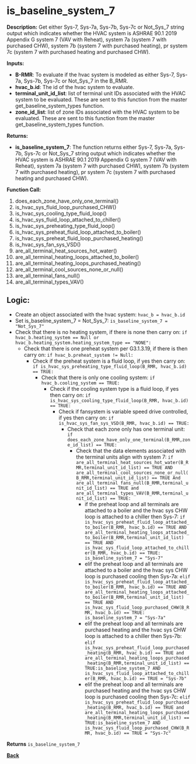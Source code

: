 # is_baseline_system_7  

**Description:** Get either Sys-7, Sys-7a, Sys-7b, Sys-7c or Not_Sys_7 string output which indicates whether the HVAC system is ASHRAE 90.1 2019 Appendix G system 7 (VAV with Reheat), system 7a (system 7 with purchased CHW), system 7b (system 7 with purchased heating), pr system 7c (system 7 with purchased heating and purchased CHW).  

**Inputs:**  
- **B-RMR**: To evaluate if the hvac system is modeled as either Sys-7, Sys-7a, Sys-7b, Sys-7c or Not_Sys_7 in the B_RMR.   
- **hvac_b.id**: The id of the hvac system to evaluate.  
- **terminal_unit_id_list**: list of terminal unit IDs associated with the HVAC system to be evaluated. These are sent to this function from the master get_baseline_system_types function.
- **zone_id_list**: list of zone IDs associated with the HVAC system to be evaluated. These are sent to this function from the master get_baseline_system_types function.

**Returns:**  
- **is_baseline_system_7**: The function returns either Sys-7, Sys-7a, Sys-7b, Sys-7c or Not_Sys_7 string output which indicates whether the HVAC system is ASHRAE 90.1 2019 Appendix G system 7 (VAV with Reheat), system 7a (system 7 with purchased CHW), system 7b (system 7 with purchased heating), pr system 7c (system 7 with purchased heating and purchased CHW).   
 
**Function Call:** 
1. does_each_zone_have_only_one_terminal()    
3. is_hvac_sys_fluid_loop_purchased_CHW()
4. is_hvac_sys_cooling_type_fluid_loop()
5. is_hvac_sys_fluid_loop_attached_to_chiller()
6. is_hvac_sys_preheating_type_fluid_loop()
7. is_hvac_sys_preheat_fluid_loop_attached_to_boiler()
8. is_hvac_sys_preheat_fluid_loop_purchased_heating() 
9. is_hvac_sys_fan_sys_VSD()  
10. are_all_terminal_heat_sources_hot_water()  
11. are_all_terminal_heating_loops_attached_to_boiler()  
12. are_all_terminal_heating_loops_purchased_heating()  
13. are_all_terminal_cool_sources_none_or_null() 
14. are_all_terminal_fans_null()  
15. are_all_terminal_types_VAV()  
 
## Logic:    
- Create an object associated with the hvac system: `hvac_b = hvac_b.id`  
- Set is_baseline_system_7 = Not_Sys_7: `is_baseline_system_7 = "Not_Sys_7"`    
- Check that there is no heating system, if there is none then carry on: `if hvac_b.heating_system == Null or hvac_b.heating_system.heating_system_type == "NONE":`    
    - Check that there is one preheat system per G3.1.3.19, if there is then carry on: `if hvac_b.preheat_system != Null:`   
        - Check if the preheat system is a fluid loop, if yes then carry on: `if is_hvac_sys_preheating_type_fluid_loop(B_RMR, hvac_b.id) == TRUE:`
            - Check that there is only one cooling system: `if hvac_b.cooling_system == TRUE:` 
                - Check if the cooling system type is a fluid loop, if yes then carry on: `if is_hvac_sys_cooling_type_fluid_loop(B_RMR, hvac_b.id) == TRUE:`  
                    - Check if fansystem is variable speed drive controlled, if yes then carry on: `if is_hvac_sys_fan_sys_VSD(B_RMR, hvac_b.id) == TRUE:`  
                        - Check that each zone only has one terminal unit: `if does_each_zone_have_only_one_terminal(B_RMR,zone_id_list) == TRUE:`     
                            - Check that the data elements associated with the terminal units align with system 7: `if are_all_terminal_heat_sources_hot_water(B_RMR,terminal_unit_id_list) == TRUE AND are_all_terminal_cool_sources_none_or_null(B_RMR,terminal_unit_id_list) == TRUE And are_all_terminal_fans_null(B_RMR,terminal_unit_id_list) == TRUE and are_all_terminal_types_VAV(B_RMR,terminal_unit_id_list) == TRUE:`        
                                - if the preheat loop and all terminals are attached to a boiler and the hvac sys CHW loop is attached to a chiller then Sys-7: `if is_hvac_sys_preheat_fluid_loop_attached_to_boiler(B_RMR, hvac_b.id) == TRUE AND are_all_terminal_heating_loops_attached_to_boiler(B_RMR,terminal_unit_id_list) == TRUE AND is_hvac_sys_fluid_loop_attached_to_chiller(B_RMR, hvac_b.id) == TRUE: is_baseline_system_7 = "Sys-7"`
                                - elif the preheat loop and all terminals are attached to a boiler and the hvac sys CHW loop is purchased cooling then Sys-7a: `elif is_hvac_sys_preheat_fluid_loop_attached_to_boiler(B_RMR, hvac_b.id) == TRUE AND are_all_terminal_heating_loops_attached_to_boiler(B_RMR,terminal_unit_id_list) == TRUE AND is_hvac_sys_fluid_loop_purchased_CHW(B_RMR, hvac_b.id) == TRUE: is_baseline_system_7 = "Sys-7a"`
                                - elif the preheat loop and all terminals are purchased heating and the hvac sys CHW loop is attached to a chiller then Sys-7b: `elif is_hvac_sys_preheat_fluid_loop_purchased_heating(B_RMR, hvac_b.id) == TRUE and are_all_terminal_heating_loops_purchased_heating(B_RMR,terminal_unit_id_list) == TRUE:is_baseline_system_7 AND is_hvac_sys_fluid_loop_attached_to_chiller(B_RMR, hvac_b.id) == TRUE = "Sys-7b"`  
                                - elif the preheat loop and all terminals are purchased heating and the hvac sys CHW loop is purchased cooling then Sys-7c: `elif is_hvac_sys_preheat_fluid_loop_purchased_heating(B_RMR, hvac_b.id) == TRUE and are_all_terminal_heating_loops_purchased_heating(B_RMR,terminal_unit_id_list) == TRUE:is_baseline_system_7 AND is_hvac_sys_fluid_loop_purchased_CHW(B_RMR, hvac_b.id) == TRUE = "Sys-7c"`  
                
**Returns** `is_baseline_system_7`  



**[Back](../../_toc.md)**
